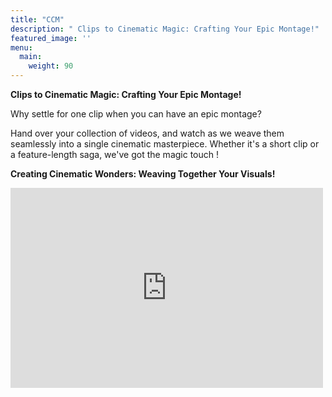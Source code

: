 ```yaml
---
title: "CCM"
description: " Clips to Cinematic Magic: Crafting Your Epic Montage!"
featured_image: ''
menu:
  main:
    weight: 90
---
```


**Clips to Cinematic Magic: Crafting Your Epic Montage!**

Why settle for one clip when you can have an epic montage?

Hand over your collection of videos, and watch as we weave them seamlessly into a single cinematic masterpiece. 
Whether it's a short clip or a feature-length saga, we've got the magic touch !

**Creating Cinematic Wonders: Weaving Together Your Visuals!**

<iframe width="500" height="320" src="https://www.youtube.com/embed/l0cVzvy0I8U?version=3&loop=1&playlist=l0cVzvy0I8U" title="YouTube video player" 
frameborder="0" allow="accelerometer; autoplay; clipboard-write; encrypted-media; gyroscope; picture-in-picture; web-share" allowfullscreen></iframe>

